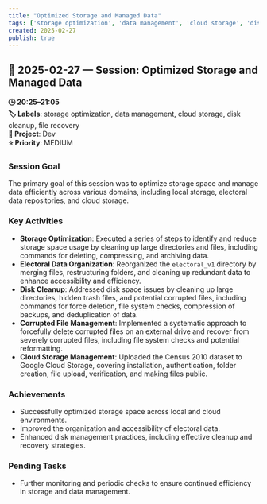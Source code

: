 ```yaml
---
title: "Optimized Storage and Managed Data"
tags: ['storage optimization', 'data management', 'cloud storage', 'disk cleanup', 'file recovery']
created: 2025-02-27
publish: true
---
```


## 📅 2025-02-27 — Session: Optimized Storage and Managed Data

**🕒 20:25–21:05**  
**🏷️ Labels**: storage optimization, data management, cloud storage, disk cleanup, file recovery  
**📂 Project**: Dev  
**⭐ Priority**: MEDIUM  


### Session Goal
The primary goal of this session was to optimize storage space and manage data efficiently across various domains, including local storage, electoral data repositories, and cloud storage.

### Key Activities
- **Storage Optimization**: Executed a series of steps to identify and reduce storage space usage by cleaning up large directories and files, including commands for deleting, compressing, and archiving data.
- **Electoral Data Organization**: Reorganized the `electoral_v1` directory by merging files, restructuring folders, and cleaning up redundant data to enhance accessibility and efficiency.
- **Disk Cleanup**: Addressed disk space issues by cleaning up large directories, hidden trash files, and potential corrupted files, including commands for force deletion, file system checks, compression of backups, and deduplication of data.
- **Corrupted File Management**: Implemented a systematic approach to forcefully delete corrupted files on an external drive and recover from severely corrupted files, including file system checks and potential reformatting.
- **Cloud Storage Management**: Uploaded the Census 2010 dataset to Google Cloud Storage, covering installation, authentication, folder creation, file upload, verification, and making files public.

### Achievements
- Successfully optimized storage space across local and cloud environments.
- Improved the organization and accessibility of electoral data.
- Enhanced disk management practices, including effective cleanup and recovery strategies.

### Pending Tasks
- Further monitoring and periodic checks to ensure continued efficiency in storage and data management.
